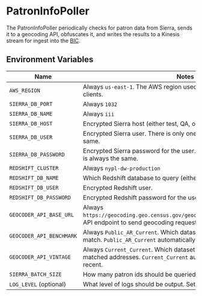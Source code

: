 # PatronInfoPoller

The PatronInfoPoller periodically checks for patron data from Sierra, sends it to a geocoding API, obfuscates it, and writes the results to a Kinesis stream for ingest into the [BIC](https://github.com/NYPL/BIC).

## Environment Variables

| Name        | Notes           |
| ------------- | ------------- |
| `AWS_REGION` | Always `us-east-1`. The AWS region used for the S3, KMS, and Kinesis clients. |
| `SIERRA_DB_PORT` | Always `1032` |
| `SIERRA_DB_NAME` | Always `iii` |
| `SIERRA_DB_HOST` | Encrypted Sierra host (either test, QA, or prod) |
| `SIERRA_DB_USER` | Encrypted Sierra user. There is only one user, so this is always the same. |
| `SIERRA_DB_PASSWORD` | Encrypted Sierra password for the user. There is only one user, so this is always the same. |
| `REDSHIFT_CLUSTER` | Always `nypl-dw-production` |
| `REDSHIFT_DB_NAME` | Which Redshift database to query (either `dev` or `production`) |
| `REDSHIFT_DB_USER` | Encrypted Redshift user. |
| `REDSHIFT_DB_PASSWORD` | Encrypted Redshift password for the user. |
| `GEOCODER_API_BASE_URL` | Always `https://geocoding.geo.census.gov/geocoder/geographies/addressbatch`. API endpoint to send geocoding requests to. |
| `GEOCODER_API_BENCHMARK` | Always `Public_AR_Current`. Which dataset should be used to address match. `Public_AR_Current` automatically uses the most recent. |
| `GEOCODER_API_VINTAGE` | Always `Current_Current`. Which dataset should be used to geocode matched addresses. `Current_Current` automatically uses the most recent. |
| `SIERRA_BATCH_SIZE` | How many patron ids should be queried from Sierra at once. |
| `LOG_LEVEL` (optional) | What level of logs should be output. Set to `warning` by default. |